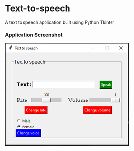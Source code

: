 # Text-to-speech
A text to speech application built using Python Tkinter

### Application Screenshot
<img src="https://github.com/Leeyah-123/Text-to-speech/blob/9b69c0fede5b443f98103cd9f4df01631b32d393/Screenshot/main.png" alt="Application Screenshot" />
